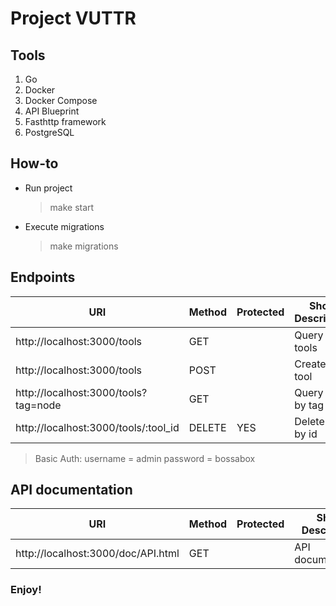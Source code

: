 # Project VUTTR

## Tools

1. Go
2. Docker
3. Docker Compose
4. API Blueprint
5. Fasthttp framework
6. PostgreSQL

## How-to

* Run project
  > make start
  
* Execute migrations
  > make migrations

## Endpoints

| URI                                     |  Method     |  Protected  |    Short Description   |
|-----------------------------------------|-------------|-------------|------------------------|
| http://localhost:3000/tools             |   GET       |             |  Query all tools       |
| http://localhost:3000/tools             |   POST      |             |  Create a tool         |
| http://localhost:3000/tools?tag=node    |   GET       |             |  Query tools by tag    |
| http://localhost:3000/tools/:tool_id    |   DELETE    |       YES   |  Delete tool by id     |

> Basic Auth: username = admin password = bossabox

## API documentation
| URI                                     |  Method     |  Protected  |    Short Description   |
|-----------------------------------------|-------------|-------------|------------------------|
| http://localhost:3000/doc/API.html      |   GET       |             |    API documentation   |
  
### Enjoy!